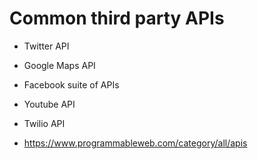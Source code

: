 # Common third party APIs

- Twitter API
- Google Maps API
- Facebook suite of APIs
- Youtube API
- Twilio API

- https://www.programmableweb.com/category/all/apis
